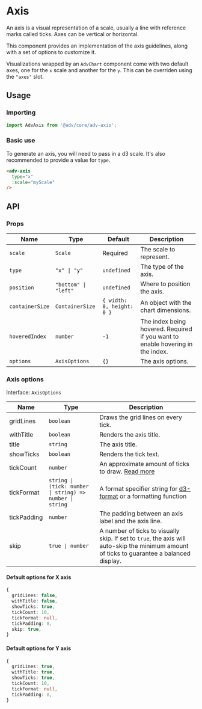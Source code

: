 # Axis

An axis is a visual representation of a scale, usually a line with reference marks called ticks. Axes can be vertical or horizontal.

This component provides an implementation of the axis guidelines, along with a set of options to customize it.

Visualizations wrapped by an `AdvChart` component come with two default axes, one for the `x` scale and another for the `y`. This can be overriden using the `"axes"` slot.

## Usage

### Importing

```ts
import AdvAxis from '@adv/core/adv-axis';
```

### Basic use

To generate an axis, you will need to pass in a d3 scale. It's also recommended to provide a value for `type`.

```html
<adv-axis
  type="x"
  :scale="myScale"
/>
```

## API

### Props

| Name            | Type                 | Default                   | Description                                                                    |
| --------------- | -------------------- | ------------------------- | ------------------------------------------------------------------------------ |
| `scale`         | `Scale`              | Required                  | The scale to represent.                                                        |
| `type`          | `"x" \| "y"`         | `undefined`               | The type of the axis.                                                          |
| `position`      | `"bottom" \| "left"` | `undefined`               | Where to position the axis.                                                    |
| `containerSize` | `ContainerSize`      | `{ width: 0, height: 0 }` | An object with the chart dimensions.                                           |
| `hoveredIndex`  | `number`             | `-1`                      | The index being hovered. Required if you want to enable hovering in the index. |
| `options`       | `AxisOptions`        | `{}`                      | The axis options.                                                              |

### Axis options

Interface: `AxisOptions`

| Name        | Type                                                     | Description                                                                                                                                |
| ----------- | -------------------------------------------------------- | ------------------------------------------------------------------------------------------------------------------------------------------ |
| gridLines   | `boolean`                                                | Draws the grid lines on every tick.                                                                                                        |
| withTitle   | `boolean`                                                | Renders the axis title.                                                                                                                    |
| title       | `string`                                                 | The axis title.                                                                                                                            |
| showTicks   | `boolean`                                                | Renders the tick text.                                                                                                                     |
| tickCount   | `number`                                                 | An approximate amount of ticks to draw. [Read more](https://github.com/d3/d3-array#ticks)                                                  |
| tickFormat  | `string \| (tick: number \| string) => number \| string` | A format specifier string for [d3-format](https://github.com/d3/d3-format) or a formatting function                                        |
| tickPadding | `number`                                                 | The padding between an axis label and the axis line.                                                                                       |
| skip        | `true \| number`                                         | A number of ticks to visually skip. If set to `true`, the axis will auto-skip the minimum amount of ticks to guarantee a balanced display. |

#### Default options for X axis

```ts
{
  gridLines: false,
  withTitle: false,
  showTicks: true,
  tickCount: 10,
  tickFormat: null,
  tickPadding: 8,
  skip: true,
}
```

#### Default options for Y axis

```ts
{
  gridLines: true,
  withTitle: true,
  showTicks: true,
  tickCount: 10,
  tickFormat: null,
  tickPadding: 8,
}
```
